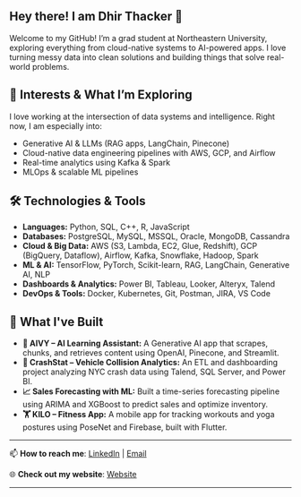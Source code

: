 ## Hey there! I am Dhir Thacker 👋

Welcome to my GitHub! I’m a grad student at Northeastern University, exploring everything from cloud-native systems to AI-powered apps. I love turning messy data into clean solutions and building things that solve real-world problems.

## 🧠 Interests & What I’m Exploring

I love working at the intersection of data systems and intelligence. Right now, I am especially into:
- Generative AI & LLMs (RAG apps, LangChain, Pinecone)
- Cloud-native data engineering pipelines with AWS, GCP, and Airflow
- Real-time analytics using Kafka & Spark
- MLOps & scalable ML pipelines

## 🛠️ Technologies & Tools

- **Languages:** Python, SQL, C++, R, JavaScript  
- **Databases:** PostgreSQL, MySQL, MSSQL, Oracle, MongoDB, Cassandra  
- **Cloud & Big Data:** AWS (S3, Lambda, EC2, Glue, Redshift), GCP (BigQuery, Dataflow), Airflow, Kafka, Snowflake, Hadoop, Spark  
- **ML & AI:** TensorFlow, PyTorch, Scikit-learn, RAG, LangChain, Generative AI, NLP  
- **Dashboards & Analytics:** Power BI, Tableau, Looker, Alteryx, Talend  
- **DevOps & Tools:** Docker, Kubernetes, Git, Postman, JIRA, VS Code

## 🚀 What I've Built

- **🧠 AIVY – AI Learning Assistant:** A Generative AI app that scrapes, chunks, and retrieves content using OpenAI, Pinecone, and Streamlit.  
- **🚦 CrashStat – Vehicle Collision Analytics:** An ETL and dashboarding project analyzing NYC crash data using Talend, SQL Server, and Power BI.  
- **📈 Sales Forecasting with ML:** Built a time-series forecasting pipeline using ARIMA and XGBoost to predict sales and optimize inventory.  
- **🏋️ KILO – Fitness App:** A mobile app for tracking workouts and yoga postures using PoseNet and Firebase, built with Flutter.

---

📫 **How to reach me**: [LinkedIn][1] | [Email][2]

🌐 **Check out my website**: [Website][3]

[1]: http://linkedin.com/in/dhirthacker7/  "LinkedIn"
[2]: mailto:dhirthacker7@gmail.com   "Email"
[3]: https://tulip-krill-364.notion.site/Dhir-Thacker-170ce8174b498085b60edcd32c3b9338  "Website"

---

<!---
dhirthacker7/dhirthacker7 is a ✨ special ✨ repository because its `README.md` (this file) appears on your GitHub profile.
--->
